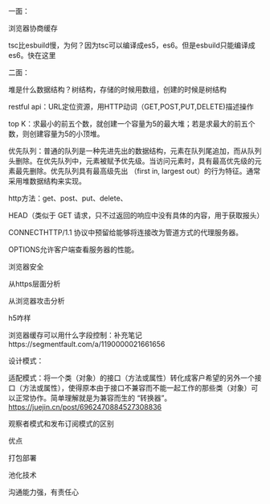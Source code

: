 一面：

浏览器协商缓存

tsc比esbuild慢，为何？因为tsc可以编译成es5，es6。但是esbuild只能编译成es6。快在这里

二面：

堆是什么数据结构？树结构，存储的时候用数组，创建的时候是树结构

restful api：URL定位资源，用HTTP动词（GET,POST,PUT,DELETE)描述操作

top K：求最小的前五个数，就创建一个容量为5的最大堆；若是求最大的前五个数，则创建容量为5的小顶堆。

优先队列：普通的队列是一种先进先出的数据结构，元素在队列尾追加，而从队列头删除。在优先队列中，元素被赋予优先级。当访问元素时，具有最高优先级的元素最先删除。优先队列具有最高级先出 （first in, largest out）的行为特征。通常采用堆数据结构来实现。

http方法：get、post、put、delete、

HEAD（类似于 GET 请求，只不过返回的响应中没有具体的内容，用于获取报头）

CONNECTHTTP/1.1 协议中预留给能够将连接改为管道方式的代理服务器。

OPTIONS允许客户端查看服务器的性能。

浏览器安全

从https层面分析

从浏览器攻击分析

h5咋样

浏览器缓存可以用什么字段控制：补充笔记https://segmentfault.com/a/1190000021661656

设计模式：

适配模式：将一个类（对象）的接口（方法或属性）转化成客户希望的另外一个接口（方法或属性），使得原本由于接口不兼容而不能一起工作的那些类（对象）可以正常协作。简单理解就是为兼容而生的 “转换器”。https://juejin.cn/post/6962470884527308836

观察者模式和发布订阅模式的区别

优点

打包部署

池化技术

沟通能力强，有责任心